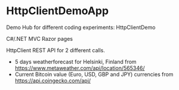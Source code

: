 # HttpClientDemoApp
Demo Hub for different coding experiments: HttpClientDemo

C#/.NET MVC Razor pages

HttpClient REST API for 2 different calls. 
- 5 days weatherforecast for Helsinki, Finland from https://www.metaweather.com/api/location/565346/
- Current Bitcoin value (Euro, USD, GBP and JPY) currencies from https://api.coingecko.com/api/
